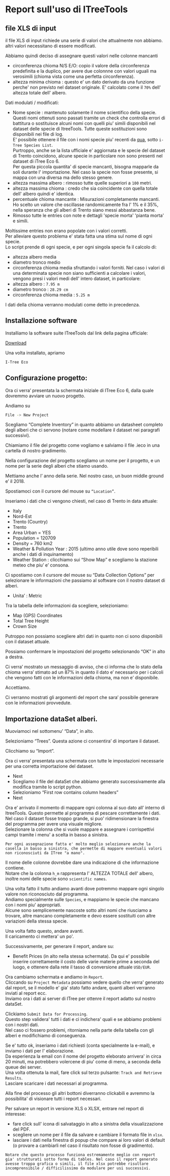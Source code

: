 # Report sull'uso di ITreeTools

## file XLS di input
il file XLS di input richiede una serie di valori che attualmente non abbiamo.
altri valori necessitano di essere modificati.

Abbiamo quindi deciso di assegnare questi valori nelle colonne mancanti

- circonferenza chioma N/S E/O: copio il valore della circonferenza predefinita e la duplico, per avere due colonnne con valori uguali ma verosimili (chioma vista come una perfetta circonferenza).
- altezza minima chioma : questo e' un dato derivato da una funzione perche' non previsto nel dataset originale. E' calcolato come il `70%` dell' altezza totale dell' albero.

Dati modulati / modificati:
- Nome specie : mantenuto solamente il nome scientifico della specie.  
Questi nomi ottenuti sono passati tramite un check che controlla errori di battitura o sostituisce alcuni nomi con quelli piu' simili disponibili nel dataset delle specie di ItreeTools. Tutte queste sostituzioni sono disponibili nei file di log.  
E' possibile ottenere il file con i nomi specie piu' recenti da [qua](https://www.itreetools.org/support/resources-overview/i-tree-methods-and-files), sotto `i-Tree Species List`.  
Purtroppo, anche se la lista ufficiale e' aggiornata e le specie del dataset di Trento coincidono, alcune specie in particolare non sono presenti nel dataset di iTree Eco 6.  
Per questa piccola quantita' di specie mancanti, bisogna mapparle da soli durante l' importazione. Nel caso la specie non fosse presente, si mappa con una diversa ma dello stesso genere.
- altezza massima albero : rimosso tutte quelle superiori a `100` metri.
- altezza massima chioma : credo che sia coincidente con quella totale dell' albero quindi e' identica.
- percentuale chioma mancante : Misurazioni completamente mancanti.  
Ho scelto un valore che oscillasse randomicamente fra l' 1% e il 35%, nella speranza che gli alberi di Trento siano messi abbastanza bene.
- Rimosso tutte le entries con note e dettagli 'specie morta' 'pianta morta' e simili.

Moltissime entries non erano popolate con i valori corretti.  
Per alleviare questo problema e' stata fatta una stima sul nome di ogni specie.  
Lo script prende di ogni specie, e per ogni singola specie fa il calcolo di:
- altezza albero media
- diametro tronco medio
- circonferenza chioma media
sfruttando i valori forniti.
Nel caso i valori di una determinata specie non siano sufficienti a calcolare i valori, vengono presi i valori medi dell' intero dataset, in particolare:
- altezza albero : `7.95 m`
- diametro tronco : `28.29 cm`
- circonferenza chioma media : `5.25 m`

I dati della chioma verranno modulati come detto in precedenza.

## Installazione software

Installiamo la software suite ITreeTools dal link della pagina ufficiale:

[Download](https://www.itreetools.org/i-tree-tools-download)

Una volta installato, apriamo

```bash
I-Tree Eco
```

## Configurazione progetto:

Ora ci verra’ presentata la schermata iniziale di ITree Eco 6, dalla quale dovremmo avviare un nuovo progetto.

Andiamo su

```bash
File -> New Project
```

Scegliamo “Complete Inventory” in quanto abbiamo un datasheet completo degli alberi che ci servono (notare come modellare il dataset nei paragrafi successivi).

Chiamiamo il file del progetto come vogliamo e salviamo il file .ieco in una cartella di nostro gradimento.

Nella configurazione del progetto scegliamo un nome per il progetto, e un nome per la serie degli alberi che stiamo usando.

Mettiamo anche l’ anno della serie. Nel nostro caso, un buon middle ground e’ il 2018.

Spostiamoci con il cursore del mouse su `“Location”`.

Inseriamo i dati che ci vengono chiesti, nel caso di Trento in data attuale:

- Italy
- Nord-Est
- Trento (Country)
- Trento
- Area Urban = YES
- Population = 120709
- Density = 760 km2
- Weather & Pollution Year : 2015 (ultimo anno utile dove sono reperibili anche i dati di inquinamento)
- Weather Station : clicchiamo sui “Show Map” e scegliamo la stazione meteo che piu’ e’ consona.

Ci spostiamo con il cursore del mouse su “Data Collection Options” per selezionare le informazioni che passiamo al software con il nostro dataset di alberi.

- Unita’ : Metric

Tra la tabella delle informazioni da scegliere, selezioniamo:

- Map (GPS) Coordinates
- Total Tree Height
- Crown Size

Putroppo non possiamo scegliere altri dati in quanto non ci sono disponibili con il dataset attuale.

Possiamo confermare le impostazioni del progetto selezionando “OK” in alto a destra.

Ci verra’ mostrato un messaggio di avviso, che ci informa che lo stato della chioma verra’ stimato ad un 87% in quanto il dato e’ necessario per i calcoli che vengono fatti con le informazioni della chioma, ma non e’ disponibile.

Accettiamo.

Ci verranno mostrati gli argomenti del report che sara’ possibile generare con le informazioni provvedute.

## Importazione dataSet alberi.

Muoviamoci nel sottomenu’ “Data”, in alto.

Selezioniamo “Trees”. Questa azione ci consentira’ di importare il dataset.

Clicchiamo su “Import”.

Ora ci verra’ presentata una schermata con tutte le impostazioni necessarie per una corretta importazione del dataset.

- Next
- Scegliamo il file del dataSet che abbiamo generato successivamente alla modifica tramite lo script python.
- Selezioniamo “First row contains column headers”
- Next

Ora e’ arrivato il momento di mappare ogni colonna al suo dato all’ interno di ItreeTools. Questo permette al programma di pescare correttamente i dati.  
Nel caso il dataset fosse troppo grande, si puo' ridimensionare la finestra del programma per avere una visuale migliore.  
Selezionare la colonna che si vuole mappare e assegnare i corrispettivi campi tramite i menu' a scelta in basso a sinistra.

`Per ogni assegnazione fatta e' molto meglio selezionare anche la casella in basso a sinistra, che permette di mappare eventuali valori non riconosciuti da ITree "a mano".`

Il nome delle colonne dovrebbe dare una indicazione di che informazione contiene.  
Notare che la colonna `h_m` rappresenta l' ALTEZZA TOTALE dell' albero, inoltre nomi delle specie sono `scientific names`.  

Una volta fatto il tutto andiamo avanti dove potremmo mappare ogni singolo valore non riconosciuto dal programma.  
Andiamo specialmente sulle `Species`, e mappiamo le specie che mancano con i nomi piu' appropriati.  
Alcune sono semplicemente nascoste sotto altri nomi che riusciamo a trovare, altre mancano completamente e devo essere sostituiti con altre variazioni della stessa specie.  

Una volta fatto questo, andare avanti.  
Il caricamento ci mettera' un po'.

Successivamente, per generare il report, andare su:
- Benefit Prices (in alto nella stessa schermata).
Da qui e' possibile inserire correttamente il costo delle varie materie prime a seconda del luogo, e ottenere dalla rete il tasso di conversione attuale `USD/EUR`.  

Ora cambiamo schermata e andiamo in `Report`.  
Cliccando su `Project Metadata` possiamo vedere quello che verra' generato dal report, se il modello e' gia' stato fatto andare, quanti alberi verranno inviati al report ecc.  
Inviamo ora i dati ai server di ITree per ottenre il report adatto sul nostro dataSet.  

Clickiamo `Submit Data for Processing`.  
Questo step validera' tutti i dati e ci indichera' quali e se abbiamo problemi con i nostri dati.  
Nel caso ci fossero problemi, ritorniamo nella parte della tabella con gli alberi e modifichiamo di conseguenza.  

Se e' tutto ok, inseriamo i dati richiesti (conta specialmente la e-mail), e inviamo i dati per l' elaborazione.  
Da esperienza la email con il nome del progetto eleborato arrivera' in circa 20 minuti, ma potrebbero volercene di piu' come di meno, a seconda della queue dei server.  
Una volta ottenuta la mail, fare click sul terzo pulsante: `Track and Retrieve Results`.  
Lasciare scaricare i dati necessari al programma.  

Alla fine del processo gli altri bottoni diverranno clickabili e avremmo la possibilita' di visionare tutti i report necessari.

Per salvare un report in versione XLS o XLSX, entrare nel report di interesse:
- fare click sull' icona di salvataggio in alto a sinistra della visualizzazione del PDF.
- scegliere un nome per il file da salvare e cambiare il formato file in `xlsx`.
- lasciare i dati nella finestra di popup che compare ai loro valori di default (o provare a cambiarli nel caso il risultato non fosse di gradimento).  

`Notare che questo processo funziona estremamente meglio con report gia' strutturati sotto forma di tables. Nel caso il report generato avesse troppa grafica o simili, il file xlsx potrebbe risultare incomprensibile / difficilissimo da modulare per usi successivi.`  



